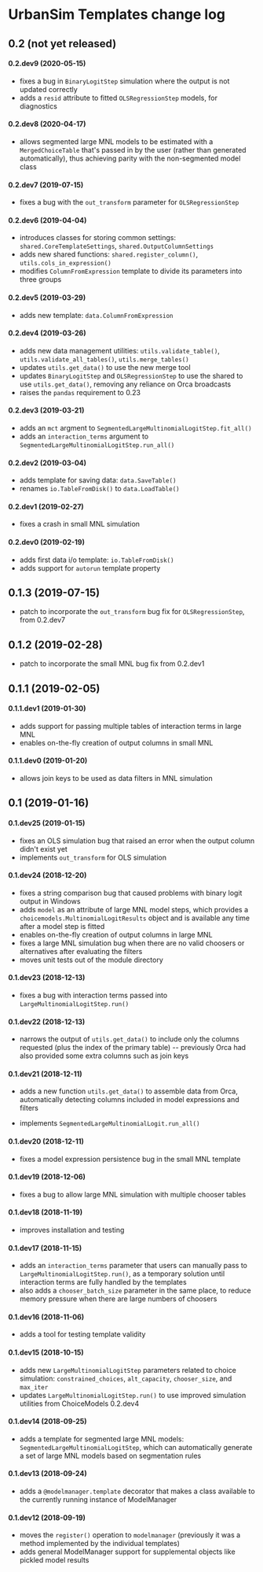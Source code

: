 # UrbanSim Templates change log

## 0.2 (not yet released)

#### 0.2.dev9 (2020-05-15)

- fixes a bug in `BinaryLogitStep` simulation where the output is not updated correctly
- adds a `resid` attribute to fitted `OLSRegressionStep` models, for diagnostics

#### 0.2.dev8 (2020-04-17)

- allows segmented large MNL models to be estimated with a `MergedChoiceTable` that's passed in by the user (rather than generated automatically), thus achieving parity with the non-segmented model class

#### 0.2.dev7 (2019-07-15)

- fixes a bug with the `out_transform` parameter for `OLSRegressionStep`

#### 0.2.dev6 (2019-04-04)

- introduces classes for storing common settings: `shared.CoreTemplateSettings`, `shared.OutputColumnSettings`
- adds new shared functions: `shared.register_column()`, `utils.cols_in_expression()`
- modifies `ColumnFromExpression` template to divide its parameters into three groups

#### 0.2.dev5 (2019-03-29)

- adds new template: `data.ColumnFromExpression`

#### 0.2.dev4 (2019-03-26)

- adds new data management utilities: `utils.validate_table()`, `utils.validate_all_tables()`, `utils.merge_tables()`
- updates `utils.get_data()` to use the new merge tool
- updates `BinaryLogitStep` and `OLSRegressionStep` to use the shared to use `utils.get_data()`, removing any reliance on Orca broadcasts
- raises the `pandas` requirement to 0.23

#### 0.2.dev3 (2019-03-21)

- adds an `mct` argment to `SegmentedLargeMultinomialLogitStep.fit_all()`
- adds an `interaction_terms` argument to `SegmentedLargeMultinomialLogitStep.run_all()`

#### 0.2.dev2 (2019-03-04)

- adds template for saving data: `data.SaveTable()`
- renames `io.TableFromDisk()` to `data.LoadTable()`

#### 0.2.dev1 (2019-02-27)

- fixes a crash in small MNL simulation

#### 0.2.dev0 (2019-02-19)

- adds first data i/o template: `io.TableFromDisk()`
- adds support for `autorun` template property


## 0.1.3 (2019-07-15)

- patch to incorporate the `out_transform` bug fix for `OLSRegressionStep`, from 0.2.dev7


## 0.1.2 (2019-02-28)

- patch to incorporate the small MNL bug fix from 0.2.dev1


## 0.1.1 (2019-02-05)

#### 0.1.1.dev1 (2019-01-30)

- adds support for passing multiple tables of interaction terms in large MNL
- enables on-the-fly creation of output columns in small MNL

#### 0.1.1.dev0 (2019-01-20)

- allows join keys to be used as data filters in MNL simulation


## 0.1 (2019-01-16)

#### 0.1.dev25 (2019-01-15)

- fixes an OLS simulation bug that raised an error when the output column didn't exist yet
- implements `out_transform` for OLS simulation

#### 0.1.dev24 (2018-12-20)

- fixes a string comparison bug that caused problems with binary logit output in Windows
- adds `model` as an attribute of large MNL model steps, which provides a `choicemodels.MultinomialLogitResults` object and is available any time after a model step is fitted
- enables on-the-fly creation of output columns in large MNL
- fixes a large MNL simulation bug when there are no valid choosers or alternatives after evaluating the filters
- moves unit tests out of the module directory

#### 0.1.dev23 (2018-12-13)

- fixes a bug with interaction terms passed into `LargeMultinomialLogitStep.run()`

#### 0.1.dev22 (2018-12-13)

- narrows the output of `utils.get_data()` to include only the columns requested (plus the index of the primary table) -- previously Orca had also provided some extra columns such as join keys

#### 0.1.dev21 (2018-12-11)

- adds a new function `utils.get_data()` to assemble data from Orca, automatically detecting columns included in model expressions and filters

- implements `SegmentedLargeMultinomialLogit.run_all()`

#### 0.1.dev20 (2018-12-11)

- fixes a model expression persistence bug in the small MNL template

#### 0.1.dev19 (2018-12-06)

- fixes a bug to allow large MNL simulation with multiple chooser tables

#### 0.1.dev18 (2018-11-19)

- improves installation and testing

#### 0.1.dev17 (2018-11-15)

- adds an `interaction_terms` parameter that users can manually pass to `LargeMultinomialLogitStep.run()`, as a temporary solution until interaction terms are fully handled by the templates
- also adds a `chooser_batch_size` parameter in the same place, to reduce memory pressure when there are large numbers of choosers

#### 0.1.dev16 (2018-11-06)

- adds a tool for testing template validity

#### 0.1.dev15 (2018-10-15)

- adds new `LargeMultinomialLogitStep` parameters related to choice simulation: `constrained_choices`, `alt_capacity`, `chooser_size`, and `max_iter`
- updates `LargeMultinomialLogitStep.run()` to use improved simulation utilities from ChoiceModels 0.2.dev4

#### 0.1.dev14 (2018-09-25)

- adds a template for segmented large MNL models: `SegmentedLargeMultinomialLogitStep`, which can automatically generate a set of large MNL models based on segmentation rules

#### 0.1.dev13 (2018-09-24)

- adds a `@modelmanager.template` decorator that makes a class available to the currently running instance of ModelManager

#### 0.1.dev12 (2018-09-19)

- moves the `register()` operation to `modelmanager` (previously it was a method implemented by the individual templates)
- adds general ModelManager support for supplemental objects like pickled model results

